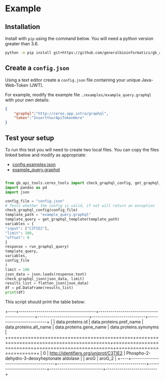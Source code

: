 
# Example

## Installation

Install with `pip` using the command below. You will need a python version greater than 3.6.

```bash
python -m pip install git+https://github.com/generalbioinformatics/gb_api_tools

```

## Create a `config.json`

Using a text editor create a `config.json` file containing your unique Java-Web-Token (JWT).

For example, modify the example file `./examples/example_query.graphql` with your own details:

```json
{
    "graphql":"http://ceres.app.intra/graphql",
    "token":"InsertYourApiTokenHere"
}
```

## Test your setup

To run this test you will need to create two local files. You can copy the files linked below and modify as appropriate:
- [config.examples.json](https://github.com/generalbioinformatics/gb_api_tools/blob/master/examples/config.examples.json)
- [example_query.graphql](https://github.com/generalbioinformatics/gb_api_tools/blob/master/examples/example_query.graphql)

```python

from gb_api_tools.ceres_tools import check_graphql_config, get_graphql_template, run_graphql_query, check_graphql_json, flatten_json
import pandas as pd
import json

config_file = "config.json"
# Tests whether the config is valid, if not will return an exception
check_graphql_config(config_file)
template_path = "example_query.graphql"
template_query = get_graphql_template(template_path)
variables = {
"input": ["C3TIE2"],
"limit": 100,
"offset": 0
}
response = run_graphql_query(
template_query,
variables,
config_file
)
limit = 100
json_data = json.loads(response.text)
check_graphql_json(json_data, limit)
results_list = flatten_json(json_data)
df = pd.DataFrame(results_list)
print(df)
```

This script should print the table below:

+----+---------------------------------------+---------------------------------------------+--------------------------+---------------------------+--------------------------+
|    | data.proteins.id                      | data.proteins.pref_name                     | data.proteins.alt_name   | data.proteins.gene_name   | data.proteins.synonyms   |
+====+=======================================+=============================================+==========================+===========================+==========================+
|  0 | http://identifiers.org/uniprot/C3TIE2 | Phospho-2-dehydro-3-deoxyheptonate aldolase |                          | aroG                      | aroG_2                   |
+----+---------------------------------------+---------------------------------------------+--------------------------+---------------------------+--------------------------+